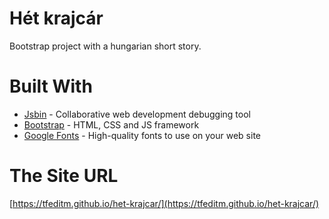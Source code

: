 # Hét krajcár

Bootstrap project with a hungarian short story.

# Built With

* [Jsbin](https://jsbin.com/?html,output) - Collaborative web development debugging tool
* [Bootstrap](http://getbootstrap.com/) - HTML, CSS and JS framework
* [Google Fonts](https://fonts.google.com/) - High-quality fonts to use on your web site

# The Site URL

[https://tfeditm.github.io/het-krajcar/](https://tfeditm.github.io/het-krajcar/)